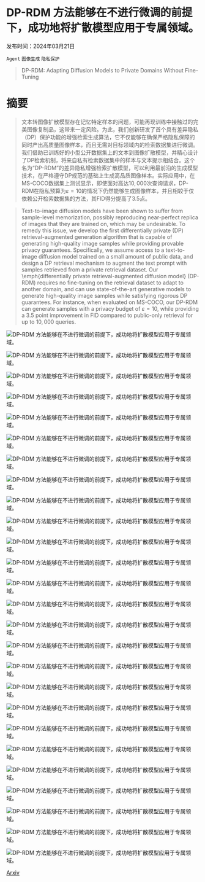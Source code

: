 # DP-RDM 方法能够在不进行微调的前提下，成功地将扩散模型应用于专属领域。

发布时间：2024年03月21日

`Agent` `图像生成` `隐私保护`

> DP-RDM: Adapting Diffusion Models to Private Domains Without Fine-Tuning

# 摘要

> 文本转图像扩散模型存在记忆特定样本的问题，可能再现训练中接触过的完美图像复制品，这带来一定风险。为此，我们创新研发了首个具有差异隐私（DP）保护功能的增强检索生成算法，它不仅能够在确保严格隐私保障的同时产出高质量图像样本，而且无需对目标领域内的检索数据集进行微调。我们借助已训练好的小型公开数据集上的文本到图像扩散模型，并精心设计了DP检索机制，将来自私有检索数据集中的样本与文本提示相结合。这个名为“DP-RDM”的差异隐私增强检索扩散模型，可以利用最前沿的生成模型技术，在严格遵守DP规范的基础上生成高品质图像样本。实际应用中，在MS-COCO数据集上测试显示，即使面对高达$10,000$次查询请求，DP-RDM在隐私预算为$ε=10$的情况下仍然能够生成图像样本，并且相较于仅依赖公开检索数据集的方法，其FID得分提高了3.5点。

> Text-to-image diffusion models have been shown to suffer from sample-level memorization, possibly reproducing near-perfect replica of images that they are trained on, which may be undesirable. To remedy this issue, we develop the first differentially private (DP) retrieval-augmented generation algorithm that is capable of generating high-quality image samples while providing provable privacy guarantees. Specifically, we assume access to a text-to-image diffusion model trained on a small amount of public data, and design a DP retrieval mechanism to augment the text prompt with samples retrieved from a private retrieval dataset. Our \emph{differentially private retrieval-augmented diffusion model} (DP-RDM) requires no fine-tuning on the retrieval dataset to adapt to another domain, and can use state-of-the-art generative models to generate high-quality image samples while satisfying rigorous DP guarantees. For instance, when evaluated on MS-COCO, our DP-RDM can generate samples with a privacy budget of $ε=10$, while providing a $3.5$ point improvement in FID compared to public-only retrieval for up to $10,000$ queries.

![DP-RDM 方法能够在不进行微调的前提下，成功地将扩散模型应用于专属领域。](../../../paper_images/2403.14421/x2.png)

![DP-RDM 方法能够在不进行微调的前提下，成功地将扩散模型应用于专属领域。](../../../paper_images/2403.14421/x3.png)

![DP-RDM 方法能够在不进行微调的前提下，成功地将扩散模型应用于专属领域。](../../../paper_images/2403.14421/x4.png)

![DP-RDM 方法能够在不进行微调的前提下，成功地将扩散模型应用于专属领域。](../../../paper_images/2403.14421/x5.png)

![DP-RDM 方法能够在不进行微调的前提下，成功地将扩散模型应用于专属领域。](../../../paper_images/2403.14421/x6.png)

![DP-RDM 方法能够在不进行微调的前提下，成功地将扩散模型应用于专属领域。](../../../paper_images/2403.14421/x7.png)

![DP-RDM 方法能够在不进行微调的前提下，成功地将扩散模型应用于专属领域。](../../../paper_images/2403.14421/x8.png)

![DP-RDM 方法能够在不进行微调的前提下，成功地将扩散模型应用于专属领域。](../../../paper_images/2403.14421/x9.png)

![DP-RDM 方法能够在不进行微调的前提下，成功地将扩散模型应用于专属领域。](../../../paper_images/2403.14421/shutterstock_dprdm.adapt005.n_agg_omitq_knn_17_nq_100_sig_0.07_sr_0.01_gs_2.0_ddim_100_eps_10.0top12.jpg)

![DP-RDM 方法能够在不进行微调的前提下，成功地将扩散模型应用于专属领域。](../../../paper_images/2403.14421/mscoco_faceblurred_dprdm.adapt005.n_agg_keep_pubr_0.5_knn_20_nq_100_sig_0.04_sr_0.0013217926025390625_gs_2.0_ddim_100_eps_10.0top12.jpg)

![DP-RDM 方法能够在不进行微调的前提下，成功地将扩散模型应用于专属领域。](../../../paper_images/2403.14421/x10.png)

![DP-RDM 方法能够在不进行微调的前提下，成功地将扩散模型应用于专属领域。](../../../paper_images/2403.14421/x11.png)

![DP-RDM 方法能够在不进行微调的前提下，成功地将扩散模型应用于专属领域。](../../../paper_images/2403.14421/x12.png)

![DP-RDM 方法能够在不进行微调的前提下，成功地将扩散模型应用于专属领域。](../../../paper_images/2403.14421/x13.png)

![DP-RDM 方法能够在不进行微调的前提下，成功地将扩散模型应用于专属领域。](../../../paper_images/2403.14421/x14.png)

![DP-RDM 方法能够在不进行微调的前提下，成功地将扩散模型应用于专属领域。](../../../paper_images/2403.14421/x15.png)

![DP-RDM 方法能够在不进行微调的前提下，成功地将扩散模型应用于专属领域。](../../../paper_images/2403.14421/x16.png)

![DP-RDM 方法能够在不进行微调的前提下，成功地将扩散模型应用于专属领域。](../../../paper_images/2403.14421/x17.png)

![DP-RDM 方法能够在不进行微调的前提下，成功地将扩散模型应用于专属领域。](../../../paper_images/2403.14421/x18.png)

![DP-RDM 方法能够在不进行微调的前提下，成功地将扩散模型应用于专属领域。](../../../paper_images/2403.14421/cifar10_dprdm.adapt005.n_agg_omitq_knn_23_nq_1000_sig_0.05_sr_0.01_gs_1.25_ddim_100_eps_10.0.jpg)

![DP-RDM 方法能够在不进行微调的前提下，成功地将扩散模型应用于专属领域。](../../../paper_images/2403.14421/imagenet_faceblurred_dprdm.adapt005.n_agg_omitq_knn_4_nq_1_sig_0.00_sr_1.0_gs_2.0_ddim_100shutterstock_top12.jpg)

![DP-RDM 方法能够在不进行微调的前提下，成功地将扩散模型应用于专属领域。](../../../paper_images/2403.14421/imagenet_faceblurred_dprdm.adapt005.n_agg_omitq_knn_4_nq_1_sig_0.00_sr_1.0_gs_2.0_ddim_100coco_top6.jpg)

![DP-RDM 方法能够在不进行微调的前提下，成功地将扩散模型应用于专属领域。](../../../paper_images/2403.14421/shutterstock_dprdm.adapt005.n_agg_omitq_knn_17_nq_100_sig_0.07_sr_0.01_gs_2.0_ddim_100_eps_10.0bot6.jpg)

![DP-RDM 方法能够在不进行微调的前提下，成功地将扩散模型应用于专属领域。](../../../paper_images/2403.14421/mscoco_faceblurred_dprdm.adapt005.n_agg_keep_pubr_0.5_knn_20_nq_100_sig_0.04_sr_0.0013217926025390625_gs_2.0_ddim_100_eps_10.0bot6.jpg)

![DP-RDM 方法能够在不进行微调的前提下，成功地将扩散模型应用于专属领域。](../../../paper_images/2403.14421/default.D.png)

![DP-RDM 方法能够在不进行微调的前提下，成功地将扩散模型应用于专属领域。](../../../paper_images/2403.14421/agg_sig0.2_agg_sig0.2.D.png)

[Arxiv](https://arxiv.org/abs/2403.14421)